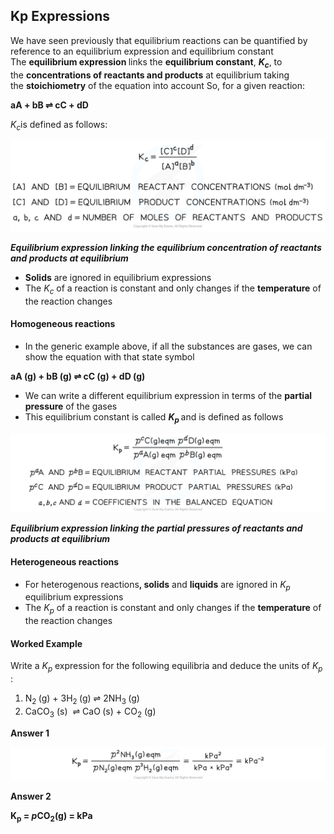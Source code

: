 Kp Expressions
--------------

We have seen previously that equilibrium reactions can be quantified by reference to an equilibrium expression and equilibrium constant The <b>equilibrium expression </b>links the <b>equilibrium constant</b>, *<b>K</b>*<sub>*<b>c</b>*</sub>, to the <b>concentrations of reactants and products</b> at equilibrium taking the <b>stoichiometry</b> of the equation into account So, for a given reaction:

<b>aA + bB ⇌ cC + dD</b>

*K*<sub>*c*</sub>is defined as follows:

![Equilibria Equilibrium Expression, downloadable AS & A Level Chemistry revision notes](1.7-Equilibria-Equilibrium-Expression.png)

*<b>Equilibrium expression linking the equilibrium concentration of reactants and products at equilibrium</b>*

* <b>Solids</b> are ignored in equilibrium expressions
* The *K*<sub>*c*</sub> of a reaction is constant and only changes if the <b>temperature</b> of the reaction changes

#### Homogeneous reactions

* In the generic example above, if all the substances are gases, we can show the equation with that state symbol

<b>aA (g) + bB (g) ⇌ cC (g) + dD (g)</b>

* We can write a different equilibrium expression in terms of the <b>partial pressure</b> of the gases
* This equilibrium constant is called *<b>K</b>*<sub>*<b>p </b>*</sub>and is defined as follows

![Kp Expressions, downloadable AS & A Level Chemistry revision notes](5.3.1-Kp-Expressions.png)

*<b>Equilibrium expression linking the partial pressures of reactants and products at equilibrium</b>*

#### Heterogeneous reactions

* For heterogenous reactions<b>, solids</b> and <b>liquids</b> are ignored in *K*<sub>*p* </sub>equilibrium expressions
* The *K*<sub>*p*</sub> of a reaction is constant and only changes if the <b>temperature</b> of the reaction changes

#### Worked Example

Write a *K*<sub>*p*</sub> expression for the following equilibria and deduce the units of *K*<sub>*p*</sub> :

1. N<sub>2 </sub>(g) + 3H<sub>2 </sub>(g) ⇌ 2NH<sub>3 </sub>(g)
2. CaCO<sub>3</sub> (s)  ⇌ CaO<sub> </sub>(s) + CO<sub>2</sub> (g)

<b>Answer 1</b>

![Worked Example Answer 1, downloadable AS & A Level Chemistry revision notes](5.3.1-Worked-Example-Answer-1.png)

<b>Answer 2</b>

<b>K</b><sub><b>p</b></sub><b> = </b>*<b>p</b>*<b>CO</b><sub><b>2</b></sub><b>(g) = kPa</b>